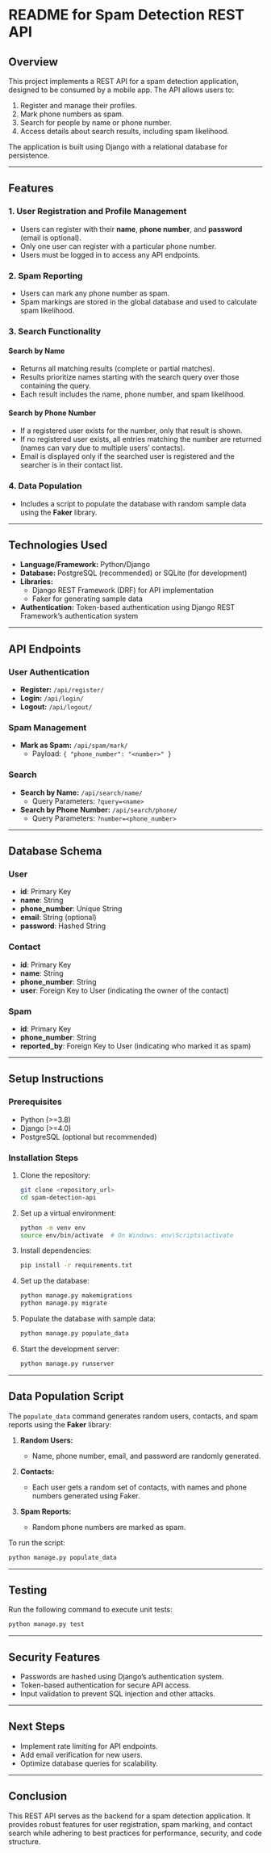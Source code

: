 # README for Spam Detection REST API

## Overview
This project implements a REST API for a spam detection application, designed to be consumed by a mobile app. The API allows users to:

1. Register and manage their profiles.
2. Mark phone numbers as spam.
3. Search for people by name or phone number.
4. Access details about search results, including spam likelihood.

The application is built using Django with a relational database for persistence.

---

## Features

### 1. User Registration and Profile Management
- Users can register with their **name**, **phone number**, and **password** (email is optional).
- Only one user can register with a particular phone number.
- Users must be logged in to access any API endpoints.

### 2. Spam Reporting
- Users can mark any phone number as spam.
- Spam markings are stored in the global database and used to calculate spam likelihood.

### 3. Search Functionality
#### Search by Name
- Returns all matching results (complete or partial matches).
- Results prioritize names starting with the search query over those containing the query.
- Each result includes the name, phone number, and spam likelihood.

#### Search by Phone Number
- If a registered user exists for the number, only that result is shown.
- If no registered user exists, all entries matching the number are returned (names can vary due to multiple users’ contacts).
- Email is displayed only if the searched user is registered and the searcher is in their contact list.

### 4. Data Population
- Includes a script to populate the database with random sample data using the **Faker** library.

---

## Technologies Used
- **Language/Framework:** Python/Django
- **Database:** PostgreSQL (recommended) or SQLite (for development)
- **Libraries:**
  - Django REST Framework (DRF) for API implementation
  - Faker for generating sample data
- **Authentication:** Token-based authentication using Django REST Framework’s authentication system

---

## API Endpoints

### User Authentication
- **Register:** `/api/register/`
- **Login:** `/api/login/`
- **Logout:** `/api/logout/`

### Spam Management
- **Mark as Spam:** `/api/spam/mark/`
  - Payload: `{ "phone_number": "<number>" }`

### Search
- **Search by Name:** `/api/search/name/`
  - Query Parameters: `?query=<name>`
- **Search by Phone Number:** `/api/search/phone/`
  - Query Parameters: `?number=<phone_number>`

---

## Database Schema
### User
- **id**: Primary Key
- **name**: String
- **phone_number**: Unique String
- **email**: String (optional)
- **password**: Hashed String

### Contact
- **id**: Primary Key
- **name**: String
- **phone_number**: String
- **user**: Foreign Key to User (indicating the owner of the contact)

### Spam
- **id**: Primary Key
- **phone_number**: String
- **reported_by**: Foreign Key to User (indicating who marked it as spam)

---

## Setup Instructions

### Prerequisites
- Python (>=3.8)
- Django (>=4.0)
- PostgreSQL (optional but recommended)

### Installation Steps
1. Clone the repository:
   ```bash
   git clone <repository_url>
   cd spam-detection-api
   ```

2. Set up a virtual environment:
   ```bash
   python -m venv env
   source env/bin/activate  # On Windows: env\Scripts\activate
   ```

3. Install dependencies:
   ```bash
   pip install -r requirements.txt
   ```

4. Set up the database:
   ```bash
   python manage.py makemigrations
   python manage.py migrate
   ```

5. Populate the database with sample data:
   ```bash
   python manage.py populate_data
   ```

6. Start the development server:
   ```bash
   python manage.py runserver
   ```

---

## Data Population Script
The `populate_data` command generates random users, contacts, and spam reports using the **Faker** library:

1. **Random Users:**
   - Name, phone number, email, and password are randomly generated.

2. **Contacts:**
   - Each user gets a random set of contacts, with names and phone numbers generated using Faker.

3. **Spam Reports:**
   - Random phone numbers are marked as spam.

To run the script:
```bash
python manage.py populate_data
```

---

## Testing
Run the following command to execute unit tests:
```bash
python manage.py test
```

---

## Security Features
- Passwords are hashed using Django’s authentication system.
- Token-based authentication for secure API access.
- Input validation to prevent SQL injection and other attacks.

---

## Next Steps
- Implement rate limiting for API endpoints.
- Add email verification for new users.
- Optimize database queries for scalability.

---

## Conclusion
This REST API serves as the backend for a spam detection application. It provides robust features for user registration, spam marking, and contact search while adhering to best practices for performance, security, and code structure.

